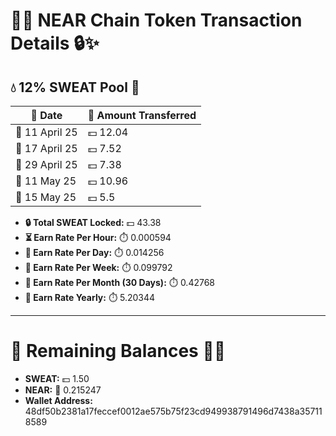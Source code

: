 # 🚀🌐 NEAR Chain Token Transaction Details 🔒✨

## 💧 12% SWEAT Pool 🌊
| 📅 Date        | 💸 Amount Transferred |
|----------------|-----------------------|
| 📆 11 April 25 | 💵 12.04             |
| 📆 17 April 25 | 💵 7.52              |
| 📆 29 April 25 | 💵 7.38              |
| 📆 11 May 25   | 💵 10.96             |
| 📆 15 May 25   | 💵 5.5               |

- **🔒 Total SWEAT Locked:** 💵 43.38 
- **⏳ Earn Rate Per Hour:** ⏱️ 0.000594
- **📆 Earn Rate Per Day:** ⏱️ 0.014256
- **📅 Earn Rate Per Week:** ⏱️ 0.099792
- **📆 Earn Rate Per Month (30 Days):** ⏱️ 0.42768
- **📆 Earn Rate Yearly:** ⏱️ 5.20344

---

# 💼 Remaining Balances 💎✨
- **SWEAT:** 💵 1.50  
- **NEAR:** 💎 0.215247 
- **Wallet Address:** 48df50b2381a17feccef0012ae575b75f23cd949938791496d7438a357118589
